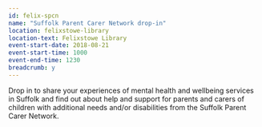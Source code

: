 ```yaml
---
id: felix-spcn
name: "Suffolk Parent Carer Network drop-in"
location: felixstowe-library
location-text: Felixstowe Library
event-start-date: 2018-08-21
event-start-time: 1000
event-end-time: 1230
breadcrumb: y
---
```


Drop in to share your experiences of mental health and wellbeing services in Suffolk and find out about help and support for parents and carers of children with additional needs and/or disabilities from the Suffolk Parent Carer Network.
